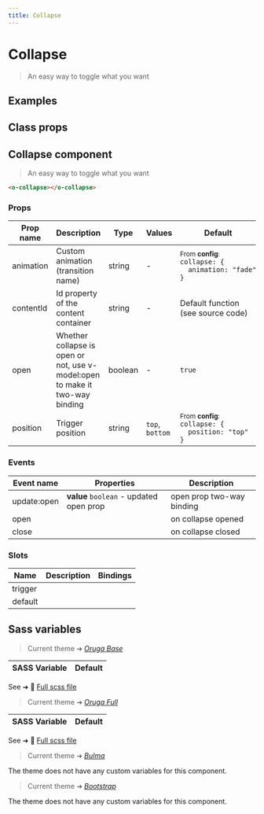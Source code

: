 ```yaml
---
title: Collapse
---
```


# Collapse

<div class="vp-doc">

> An easy way to toggle what you want

<Carbon />
</div>

<div class="vp-example">

## Examples

<example-collapse />

</div>
<div class="vp-example">

## Class props

<inspector-collapse-viewer />

</div>

<div class="vp-doc">

## Collapse component

> An easy way to toggle what you want

```html
<o-collapse></o-collapse>
```

### Props

| Prop name | Description                                                                  | Type    | Values          | Default                                                                                                                                              |
| --------- | ---------------------------------------------------------------------------- | ------- | --------------- | ---------------------------------------------------------------------------------------------------------------------------------------------------- |
| animation | Custom animation (transition name)                                           | string  | -               | <div><small>From <b>config</b>:</small></div><code style='white-space: nowrap; padding: 0;'>collapse: {<br>&nbsp;&nbsp;animation: "fade"<br>}</code> |
| contentId | Id property of the content container                                         | string  | -               | Default function (see source code)                                                                                                                   |
| open      | Whether collapse is open or not, use v-model:open to make it two-way binding | boolean | -               | <code style='white-space: nowrap; padding: 0;'>true</code>                                                                                           |
| position  | Trigger position                                                             | string  | `top`, `bottom` | <div><small>From <b>config</b>:</small></div><code style='white-space: nowrap; padding: 0;'>collapse: {<br>&nbsp;&nbsp;position: "top"<br>}</code>   |

### Events

| Event name  | Properties                              | Description               |
| ----------- | --------------------------------------- | ------------------------- |
| update:open | **value** `boolean` - updated open prop | open prop two-way binding |
| open        |                                         | on collapse opened        |
| close       |                                         | on collapse closed        |

### Slots

| Name    | Description | Bindings |
| ------- | ----------- | -------- |
| trigger |             |          |
| default |             |          |

</div>

<div class="vp-doc">

## Sass variables

<div class="theme-orugabase">

> Current theme ➜ _[Oruga Base](https://github.com/oruga-ui/theme-oruga)_

| SASS Variable | Default |
| ------------- | ------- |

See ➜ 📄 [Full scss file](https://github.com/oruga-ui/theme-oruga/tree/main/src/assets/scss/components/_collapse.scss)

</div><div class="theme-orugafull">

> Current theme ➜ _[Oruga Full](https://github.com/oruga-ui/theme-oruga)_

| SASS Variable | Default |
| ------------- | ------- |

See ➜ 📄 [Full scss file](https://github.com/oruga-ui/theme-oruga/tree/main/src/assets/scss/components/_collapse.scss)

</div><div class="theme-bulma">

> Current theme ➜ _[Bulma](https://github.com/oruga-ui/theme-bulma)_

<p>The theme does not have any custom variables for this component.</p>
</div><div class="theme-bootstrap">

> Current theme ➜ _[Bootstrap](https://github.com/oruga-ui/theme-bootstrap)_

<p>The theme does not have any custom variables for this component.</p>
</div>

</div>
